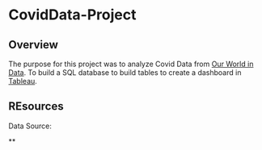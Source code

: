 # CovidData-Project

## Overview

The purpose for this project was to analyze Covid Data from [Our World in Data](https://ourworldindata.org/covid-deaths). To build a SQL database to build tables to create a dashboard in [Tableau](https://public.tableau.com/views/CovidDashboard_16732440855680/Dashboard1?:language=en-US&:display_count=n&:origin=viz_share_link).

## REsources

Data Source:

**
